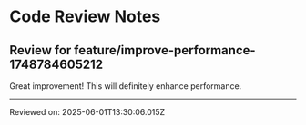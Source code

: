 # Code Review Notes

## Review for feature/improve-performance-1748784605212

Great improvement! This will definitely enhance performance.

---
Reviewed on: 2025-06-01T13:30:06.015Z